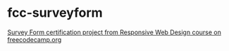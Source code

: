 # fcc-surveyform
[Survey Form certification project from Responsive Web Design course on freecodecamp.org](https://www.freecodecamp.org/learn/2022/responsive-web-design/build-a-survey-form-project/build-a-survey-form)
